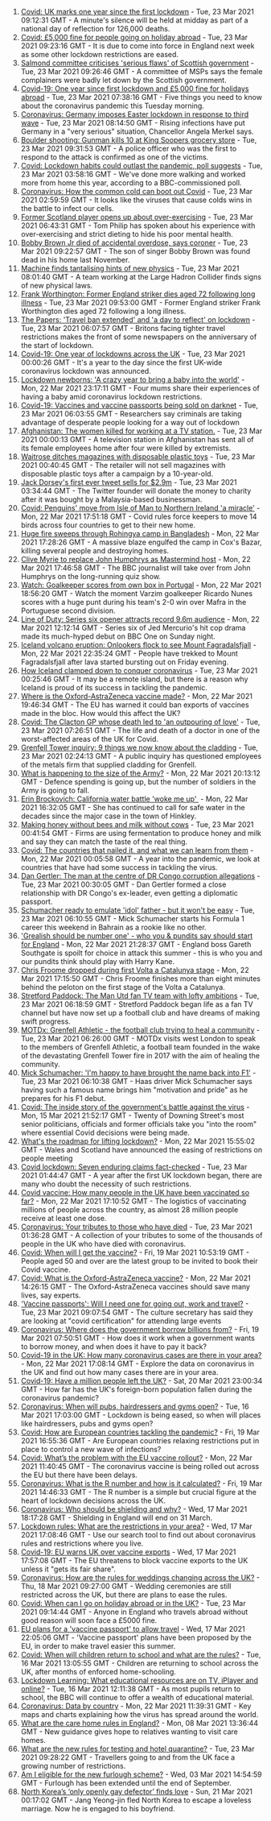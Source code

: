 1. [Covid: UK marks one year since the first lockdown](https://www.bbc.co.uk/news/uk-56491532) - Tue, 23 Mar 2021 09:12:31 GMT - A minute's silence will be held at midday as part of a national day of reflection for 126,000 deaths.
2. [Covid: £5,000 fine for people going on holiday abroad](https://www.bbc.co.uk/news/uk-56493002) - Tue, 23 Mar 2021 09:23:16 GMT - It is due to come into force in England next week as some other lockdown restrictions are eased.
3. [Salmond committee criticises 'serious flaws' of Scottish government](https://www.bbc.co.uk/news/uk-scotland-scotland-politics-56494852) - Tue, 23 Mar 2021 09:26:46 GMT - A committee of MSPs says the female complainers were badly let down by the Scottish government.
4. [Covid-19: One year since first lockdown and £5,000 fine for holidays abroad](https://www.bbc.co.uk/news/uk-56494194) - Tue, 23 Mar 2021 07:38:16 GMT - Five things you need to know about the coronavirus pandemic this Tuesday morning.
5. [Coronavirus: Germany imposes Easter lockdown in response to third wave](https://www.bbc.co.uk/news/world-europe-56486732) - Tue, 23 Mar 2021 08:14:50 GMT - Rising infections have put Germany in a "very serious" situation, Chancellor Angela Merkel says.
6. [Boulder shooting: Gunman kills 10 at King Soopers grocery store](https://www.bbc.co.uk/news/world-us-canada-56492541) - Tue, 23 Mar 2021 09:31:53 GMT - A police officer who was the first to respond to the attack is confirmed as one of the victims.
7. [Covid: Lockdown habits could outlast the pandemic, poll suggests](https://www.bbc.co.uk/news/uk-56490823) - Tue, 23 Mar 2021 03:58:16 GMT - We've done more walking and worked more from home this year, according to a BBC-commissioned poll.
8. [Coronavirus: How the common cold can boot out Covid](https://www.bbc.co.uk/news/health-56483445) - Tue, 23 Mar 2021 02:59:59 GMT - It looks like the viruses that cause colds wins in the battle to infect our cells.
9. [Former Scotland player opens up about over-exercising](https://www.bbc.co.uk/news/uk-scotland-56489292) - Tue, 23 Mar 2021 06:43:31 GMT - Tom Philip has spoken about his experience with over-exercising and strict dieting to hide his poor mental health.
10. [Bobby Brown Jr died of accidental overdose, says coroner](https://www.bbc.co.uk/news/entertainment-arts-56495122) - Tue, 23 Mar 2021 09:22:57 GMT - The son of singer Bobby Brown was found dead in his home last November.
11. [Machine finds tantalising hints of new physics](https://www.bbc.co.uk/news/science-environment-56491033) - Tue, 23 Mar 2021 08:01:40 GMT - A team working at the Large Hadron Collider finds signs of new physical laws.
12. [Frank Worthington: Former England striker dies aged 72 following long illness](https://www.bbc.co.uk/sport/football/56495453) - Tue, 23 Mar 2021 09:53:00 GMT - Former England striker Frank Worthington dies aged 72 following a long illness.
13. [The Papers: 'Travel ban extended' and 'a day to reflect' on lockdown](https://www.bbc.co.uk/news/blogs-the-papers-56491971) - Tue, 23 Mar 2021 06:07:57 GMT - Britons facing tighter travel restrictions makes the front of some newspapers on the anniversary of the start of lockdown.
14. [Covid-19: One year of lockdowns across the UK](https://www.bbc.co.uk/news/uk-56490107) - Tue, 23 Mar 2021 00:00:26 GMT - It's a year to the day since the first UK-wide coronavirus lockdown was announced.
15. [Lockdown newborns: 'A crazy year to bring a baby into the world'](https://www.bbc.co.uk/news/uk-scotland-56484706) - Mon, 22 Mar 2021 23:17:11 GMT - Four mums share their experiences of having a baby amid coronavirus lockdown restrictions.
16. [Covid-19: Vaccines and vaccine passports being sold on darknet](https://www.bbc.co.uk/news/technology-56489574) - Tue, 23 Mar 2021 06:03:55 GMT - Researchers say criminals are taking advantage of desperate people looking for a way out of lockdown
17. [Afghanistan: The women killed for working at a TV station.](https://www.bbc.co.uk/news/world-asia-56488749) - Tue, 23 Mar 2021 00:00:13 GMT - A television station in Afghanistan has sent all of its female employees home after four were killed by extremists.
18. [Waitrose ditches magazines with disposable plastic toys](https://www.bbc.co.uk/news/business-56456170) - Tue, 23 Mar 2021 00:40:45 GMT - The retailer will not sell magazines with disposable plastic toys after a campaign by a 10-year-old.
19. [Jack Dorsey's first ever tweet sells for $2.9m](https://www.bbc.co.uk/news/business-56492358) - Tue, 23 Mar 2021 03:34:44 GMT - The Twitter founder will donate the money to charity after it was bought by a Malaysia-based businessman.
20. [Covid: Penguins' move from Isle of Man to Northern Ireland 'a miracle'](https://www.bbc.co.uk/news/world-europe-isle-of-man-56489503) - Mon, 22 Mar 2021 17:51:18 GMT - Covid rules force keepers to move 14 birds across four countries to get to their new home.
21. [Huge fire sweeps through Rohingya camp in Bangladesh](https://www.bbc.co.uk/news/56490348) - Mon, 22 Mar 2021 17:28:26 GMT - A massive blaze engulfed the camp in Cox's Bazar, killing several people and destroying homes.
22. [Clive Myrie to replace John Humphrys as Mastermind host](https://www.bbc.co.uk/news/newsbeat-56484185) - Mon, 22 Mar 2021 17:46:58 GMT - The BBC journalist will take over from John Humphrys on the long-running quiz show.
23. [Watch: Goalkeeper scores from own box in Portugal](https://www.bbc.co.uk/sport/av/football/56491023) - Mon, 22 Mar 2021 18:56:20 GMT - Watch the moment Varzim goalkeeper Ricardo Nunes scores with a huge punt during his team's 2-0 win over Mafra in the Portuguese second division.
24. [Line of Duty: Series six opener attracts record 9.6m audience](https://www.bbc.co.uk/news/entertainment-arts-56482757) - Mon, 22 Mar 2021 12:12:14 GMT - Series six of Jed Mercurio's hit cop drama made its much-hyped debut on BBC One on Sunday night.
25. [Iceland volcano eruption: Onlookers flock to see Mount Fagradalsfjall](https://www.bbc.co.uk/news/world-europe-56482798) - Mon, 22 Mar 2021 22:35:24 GMT - People have trekked to Mount Fagradalsfjall after lava started bursting out on Friday evening.
26. [How Iceland clamped down to conquer coronavirus](https://www.bbc.co.uk/news/world-europe-56412790) - Tue, 23 Mar 2021 00:25:46 GMT - It may be a remote island, but there is a reason why Iceland is proud of its success in tackling the pandemic.
27. [Where is the Oxford-AstraZeneca vaccine made?](https://www.bbc.co.uk/news/56483766) - Mon, 22 Mar 2021 19:46:34 GMT - The EU has warned it could ban exports of vaccines made in the bloc. How would this affect the UK?
28. [Covid: The Clacton GP whose death led to 'an outpouring of love'](https://www.bbc.co.uk/news/uk-england-essex-56403512) - Tue, 23 Mar 2021 07:26:51 GMT - The life and death of a doctor in one of the worst-affected areas of the UK for Covid.
29. [Grenfell Tower inquiry: 9 things we now know about the cladding](https://www.bbc.co.uk/news/uk-56403431) - Tue, 23 Mar 2021 02:24:13 GMT - A public inquiry has questioned employees of the metals firm that supplied cladding for Grenfell.
30. [What is happening to the size of the Army?](https://www.bbc.co.uk/news/uk-42774738) - Mon, 22 Mar 2021 20:13:12 GMT - Defence spending is going up, but the number of soldiers in the Army is going to fall.
31. [Erin Brockovich: California water battle 'woke me up' ](https://www.bbc.co.uk/news/world-us-canada-56462793) - Mon, 22 Mar 2021 16:32:05 GMT - She has continued to call for safe water in the decades since the major case in the town of Hinkley.
32. [Making honey without bees and milk without cows](https://www.bbc.co.uk/news/business-56154143) - Tue, 23 Mar 2021 00:41:54 GMT - Firms are using fermentation to produce honey and milk and say they can match the taste of the real thing.
33. [Covid: The countries that nailed it, and what we can learn from them](https://www.bbc.co.uk/news/uk-56455030) - Mon, 22 Mar 2021 00:05:58 GMT - A year into the pandemic, we look at countries that have had some success in tackling the virus.
34. [Dan Gertler: The man at the centre of DR Congo corruption allegations](https://www.bbc.co.uk/news/world-africa-56444576) - Tue, 23 Mar 2021 00:30:05 GMT - Dan Gertler formed a close relationship with DR Congo's ex-leader, even getting a diplomatic passport.
35. [Schumacher ready to emulate 'idol' father - but it won't be easy](https://www.bbc.co.uk/sport/formula1/56438451) - Tue, 23 Mar 2021 06:10:55 GMT - Mick Schumacher starts his Formula 1 career this weekend in Bahrain as a rookie like no other.
36. ['Grealish should be number one' - who you & pundits say should start for England](https://www.bbc.co.uk/sport/football/56487138) - Mon, 22 Mar 2021 21:28:37 GMT - England boss Gareth Southgate is spoilt for choice in attack this summer - this is who you and our pundits think should play with Harry Kane.
37. [Chris Froome dropped during first Volta a Catalunya stage](https://www.bbc.co.uk/sport/cycling/56470711) - Mon, 22 Mar 2021 17:15:50 GMT - Chris Froome finishes more than eight minutes behind the peloton on the first stage of the Volta a Catalunya.
38. [Stretford Paddock: The Man Utd fan TV team with lofty ambitions](https://www.bbc.co.uk/sport/football/56458257) - Tue, 23 Mar 2021 06:18:59 GMT - Stretford Paddock began life as a fan TV channel but have now set up a football club and have dreams of making swift progress.
39. [MOTDx: Grenfell Athletic - the football club trying to heal a community](https://www.bbc.co.uk/sport/av/football/56449058) - Tue, 23 Mar 2021 06:26:00 GMT - MOTDx visits west London to speak to the members of Grenfell Athletic, a football team founded in the wake of the devastating Grenfell Tower fire in 2017 with the aim of healing the community.
40. [Mick Schumacher: 'I'm happy to have brought the name back into F1'](https://www.bbc.co.uk/sport/av/formula1/56485186) - Tue, 23 Mar 2021 06:10:38 GMT - Haas driver Mick Schumacher says having such a famous name brings him "motivation and pride" as he prepares for his F1 debut.
41. [Covid: The inside story of the government's battle against the virus](https://www.bbc.co.uk/news/uk-politics-56361599) - Mon, 15 Mar 2021 21:52:17 GMT - Twenty of Downing Street's most senior politicians, officials and former officials take you "into the room" where essential Covid decisions were being made.
42. [What's the roadmap for lifting lockdown?](https://www.bbc.co.uk/news/explainers-52530518) - Mon, 22 Mar 2021 15:55:02 GMT - Wales and Scotland have announced the easing of restrictions on people meeting
43. [Covid lockdown: Seven enduring claims fact-checked](https://www.bbc.co.uk/news/55949640) - Tue, 23 Mar 2021 01:44:47 GMT - A year after the first UK lockdown began, there are many who doubt the necessity of such restrictions.
44. [Covid vaccine: How many people in the UK have been vaccinated so far?](https://www.bbc.co.uk/news/health-55274833) - Mon, 22 Mar 2021 17:10:52 GMT - The logistics of vaccinating millions of people across the country, as almost 28 million people receive at least one dose.
45. [Coronavirus: Your tributes to those who have died](https://www.bbc.co.uk/news/uk-52676411) - Tue, 23 Mar 2021 01:36:28 GMT - A collection of your tributes to some of the thousands of people in the UK who have died with coronavirus.
46. [Covid: When will I get the vaccine?](https://www.bbc.co.uk/news/health-55045639) - Fri, 19 Mar 2021 10:53:19 GMT - People aged 50 and over are the latest group to be invited to book their Covid vaccine.
47. [Covid: What is the Oxford-AstraZeneca vaccine?](https://www.bbc.co.uk/news/health-55302595) - Mon, 22 Mar 2021 14:26:15 GMT - The Oxford-AstraZeneca vaccines should save many lives, say experts.
48. ['Vaccine passports': Will I need one for going out, work and travel?](https://www.bbc.co.uk/news/explainers-55718553) - Tue, 23 Mar 2021 09:07:54 GMT - The culture secretary has said they are looking at "covid certification" for attending large events
49. [Coronavirus: Where does the government borrow billions from?](https://www.bbc.co.uk/news/business-50504151) - Fri, 19 Mar 2021 07:50:51 GMT - How does it work when a government wants to borrow money, and when does it have to pay it back?
50. [Covid-19 in the UK: How many coronavirus cases are there in your area?](https://www.bbc.co.uk/news/uk-51768274) - Mon, 22 Mar 2021 17:08:14 GMT - Explore the data on coronavirus in the UK and find out how many cases there are in your area.
51. [Covid-19: Have a million people left the UK?](https://www.bbc.co.uk/news/uk-56435100) - Sat, 20 Mar 2021 23:00:34 GMT - How far has the UK's foreign-born population fallen during the coronavirus pandemic?
52. [Coronavirus: When will pubs, hairdressers and gyms open?](https://www.bbc.co.uk/news/explainers-53349989) - Tue, 16 Mar 2021 17:03:00 GMT - Lockdown is being eased, so when will places like hairdressers, pubs and gyms open?
53. [Covid: How are European countries tackling the pandemic?](https://www.bbc.co.uk/news/explainers-53640249) - Fri, 19 Mar 2021 16:55:36 GMT - Are European countries relaxing restrictions put in place to control a new wave of infections?
54. [Covid: What’s the problem with the EU vaccine rollout?](https://www.bbc.co.uk/news/explainers-52380823) - Mon, 22 Mar 2021 11:40:45 GMT - The coronavirus vaccine is being rolled out across the EU but there have been delays.
55. [Coronavirus: What is the R number and how is it calculated?](https://www.bbc.co.uk/news/health-52473523) - Fri, 19 Mar 2021 14:46:33 GMT - The R number is a simple but crucial figure at the heart of lockdown decisions across the UK.
56. [Coronavirus: Who should be shielding and why?](https://www.bbc.co.uk/news/health-51997151) - Wed, 17 Mar 2021 18:17:28 GMT - Shielding in England will end on 31 March.
57. [Lockdown rules: What are the restrictions in your area?](https://www.bbc.co.uk/news/uk-54373904) - Wed, 17 Mar 2021 17:08:46 GMT - Use our search tool to find out about coronavirus rules and restrictions where you live.
58. [Covid-19: EU warns UK over vaccine exports](https://www.bbc.co.uk/news/45877605) - Wed, 17 Mar 2021 17:57:08 GMT - The EU threatens to block vaccine exports to the UK unless it "gets its fair share".
59. [Coronavirus: How are the rules for weddings changing across the UK?](https://www.bbc.co.uk/news/explainers-52811509) - Thu, 18 Mar 2021 09:27:00 GMT - Wedding ceremonies are still restricted across the UK, but there are plans to ease the rules.
60. [Covid: When can I go on holiday abroad or in the UK?](https://www.bbc.co.uk/news/explainers-52646738) - Tue, 23 Mar 2021 09:14:44 GMT - Anyone in England who travels abroad without good reason will soon face a £5000 fine.
61. [EU plans for a 'vaccine passport' to allow travel](https://www.bbc.co.uk/news/world-europe-56436910) - Wed, 17 Mar 2021 22:05:06 GMT - 'Vaccine passport' plans have been proposed by the EU, in order to make travel easier this summer.
62. [Covid: When will children return to school and what are the rules?](https://www.bbc.co.uk/news/education-51643556) - Tue, 16 Mar 2021 13:05:55 GMT - Children are returning to school across the UK, after months of enforced home-schooling.
63. [Lockdown Learning: What educational resources are on TV, iPlayer and online?](https://www.bbc.co.uk/news/education-55591821) - Tue, 16 Mar 2021 12:11:38 GMT - As most pupils return to school, the BBC will continue to offer a wealth of educational material.
64. [Coronavirus: Data by country](https://www.bbc.co.uk/news/world-51235105) - Mon, 22 Mar 2021 11:39:31 GMT - Key maps and charts explaining how the virus has spread around the world.
65. [What are the care home rules in England?](https://www.bbc.co.uk/news/explainers-53503712) - Mon, 08 Mar 2021 13:36:44 GMT - New guidance gives hope to relatives wanting to visit care homes.
66. [What are the new rules for testing and hotel quarantine?](https://www.bbc.co.uk/news/explainers-52544307) - Tue, 23 Mar 2021 09:28:22 GMT - Travellers going to and from the UK face a growing number of restrictions.
67. [Am I eligible for the new furlough scheme?](https://www.bbc.co.uk/news/explainers-52135342) - Wed, 03 Mar 2021 14:54:59 GMT - Furlough has been extended until the end of September.
68. [North Korea’s ‘only openly gay defector’ finds love](https://www.bbc.co.uk/news/world-asia-56323825) - Sun, 21 Mar 2021 00:17:02 GMT - Jang Yeong-jin fled North Korea to escape a loveless marriage. Now he is engaged to his boyfriend.
